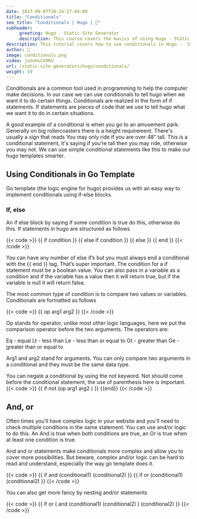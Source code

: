 ```yaml
---
date: 2017-09-07T20:24:17-04:00
title: "Conditionals"
seo_title: "Conditionals | Hugo | 🦒"
subheader:
     greeting: Hugo - Static Site Generator
     description: This course covers the basics of using Hugo - Static Site Generator. Work your way through the articles and we'll teach you everything you need to know to create a professional and scalable website or blog!
description: This tutorial covers how to use conditionals in Hugo -  Static Site Generator.
author: 🦒
image: conditionals.png
video: juSnHsCX9RU
url: /static-site-generators/hugo/conditionals/
weight: 19
---
```


Conditionals are a common tool used in programming to help the computer make decisions. In our case we can use conditionals to tell hugo when we want it to do certain things. Conditionals are realized in the form of if statements. If statements are pieces of code that we use to tell hugo what we want it to do in certain situations.

A good example of a conditional is when you go to an amusement park. Generally on big rollercoasters there is a height requirement. There's usually a sign that reads You may only ride if you are over 48” tall. This is a conditional statement, it's saying if you’re tall then you may ride, otherwise you may not. We can use simple conditional statements like this to make our hugo templates smarter.
## Using Conditionals in Go Template
Go template (the logic engine for hugo) provides us with an easy way to implement conditionals using if-else blocks.
### If, else
An if else block by saying if some condition is true do this, otherwise do this. If statements in hugo are structured as follows

{{< code >}}
{{ if condition }}
{{ else if condition }}
{{ else }}
{{ end }}
{{< /code >}}

You can have any number of else if’s but you must always end a conditional with the {{ end }} tag. That’s super important. The condition for a if statement must be a boolean value. You can also pass in a variable as a condition and if the variable has a value then it will return true, but if the variable is null it will return false.

The most common type of condition is to compare two values or variables. Conditionals are formatted as follows

{{< code >}}
{{ op arg1 arg2 }}
{{< /code >}}

Op stands for operator, unlike most other logic languages, here we put the comparison operator before the two arguments. The operators are:

Eq - equal
Lt - less than
Le - less than or equal to
Gt - greater than
Ge - greater than or equal to

Arg1 and arg2 stand for arguments. You can only compare two arguments in a conditional and they must be the same data type.

You can negate a conditional by using the not keyword. Not should come before the conditional statement, the use of parenthesis here is important.
{{< code >}}
{{ if not (op arg1 arg2 ) }}
{{end}}
{{< /code >}}
## And, or
Often times you’ll have complex logic in your website and you’ll need to check multiple conditions in the same statement. You can use and/or logic to do this. An And is true when both conditions are true, an Or is true when at least one condition is true.

And and or statements make conditionals more complex and allow you to cover more possibilities. But beware, complex and/or logic can be hard to read and understand, especially the way go template does it.

{{< code >}}
{{ if and (conditional1) (conditional2) }}
{{ if or (conditional1) (conditional2) }}
{{< /code >}}

You can also get more fancy by nesting and/or statements

{{< code >}}
{{ if or ( and (conditional1) (conditional2) ) (conditional2) }}
{{< /code >}}